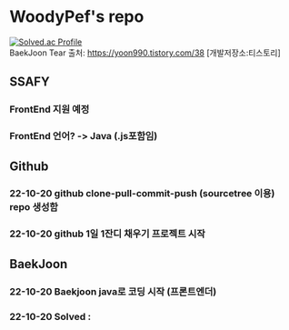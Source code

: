 # WoodyPef's repo

[![Solved.ac Profile](http://mazassumnida.wtf/api/generate_badge?boj=kacaw00d)](https://solved.ac/kacaw00d)<br/>
BaekJoon Tear
출처: https://yoon990.tistory.com/38 [개발저장소:티스토리]

## SSAFY
### FrontEnd 지원 예정
### FrontEnd 언어? -> Java (.js포함임)



## Github
### 22-10-20 github clone-pull-commit-push (sourcetree 이용) repo 생성함
### 22-10-20 github 1일 1잔디 채우기 프로젝트 시작




## BaekJoon
### 22-10-20 Baekjoon java로 코딩 시작 (프론트엔더)
### 22-10-20 Solved : 



